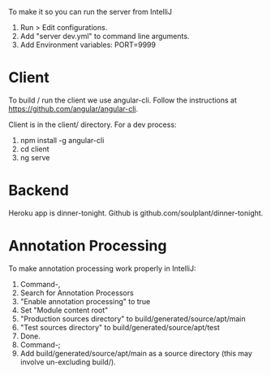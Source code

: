 To make it so you can run the server from IntelliJ

1. Run > Edit configurations.
2. Add "server dev.yml" to command line arguments.
3. Add Environment variables: PORT=9999


# Client

To build / run the client we use angular-cli. Follow the instructions at https://github.com/angular/angular-cli.

Client is in the client/ directory. For a dev process:

1. npm install -g angular-cli
1. cd client
1. ng serve

# Backend

Heroku app is dinner-tonight.
Github is github.com/soulplant/dinner-tonight.

# Annotation Processing

To make annotation processing work properly in IntelliJ:

1. Command-,
2. Search for Annotation Processors
3. "Enable annotation processing" to true
4. Set "Module content root"
5. "Production sources directory" to build/generated/source/apt/main
6. "Test sources directory" to build/generated/source/apt/test
7. Done.
8. Command-;
9. Add build/generated/source/apt/main as a source directory (this may involve un-excluding build/).
